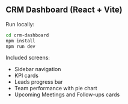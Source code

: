 ## CRM Dashboard (React + Vite)

Run locally:

```bash
cd crm-dashboard
npm install
npm run dev
```

Included screens:
- Sidebar navigation
- KPI cards
- Leads progress bar
- Team performance with pie chart
- Upcoming Meetings and Follow-ups cards
